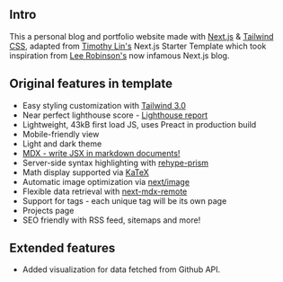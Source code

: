 ## Intro

This a personal blog and portfolio website made with [Next.js](https://nextjs.org/) & [Tailwind CSS](https://tailwindcss.com/), adapted from [Timothy Lin's](https://www.timlrx.com) Next.js Starter Template which took inspiration from [Lee Robinson's](https://www.leerob.io) now infamous Next.js blog.

## Original features in template

- Easy styling customization with [Tailwind 3.0](https://blog.tailwindcss.com/tailwindcss-v2)
- Near perfect lighthouse score - [Lighthouse report](https://www.webpagetest.org/result/210111_DiC1_08f3670c3430bf4a9b76fc3b927716c5/)
- Lightweight, 43kB first load JS, uses Preact in production build
- Mobile-friendly view
- Light and dark theme
- [MDX - write JSX in markdown documents!](https://mdxjs.com/)
- Server-side syntax highlighting with [rehype-prism](https://github.com/mapbox/rehype-prism)
- Math display supported via [KaTeX](https://katex.org/)
- Automatic image optimization via [next/image](https://nextjs.org/docs/basic-features/image-optimization)
- Flexible data retrieval with [next-mdx-remote](https://github.com/hashicorp/next-mdx-remote)
- Support for tags - each unique tag will be its own page
- Projects page
- SEO friendly with RSS feed, sitemaps and more!

## Extended features

- Added visualization for data fetched from Github API.
